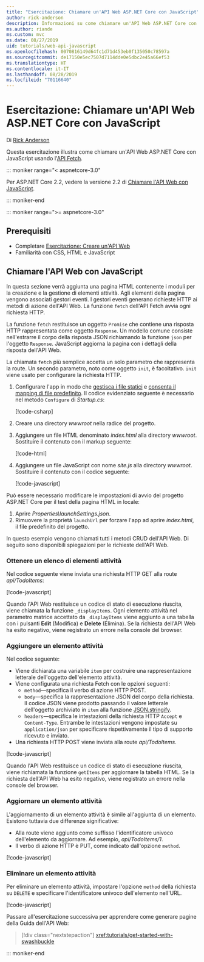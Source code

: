 ```yaml
---
title: "Esercitazione: Chiamare un'API Web ASP.NET Core con JavaScript"
author: rick-anderson
description: Informazioni su come chiamare un'API Web ASP.NET Core con JavaScript.
ms.author: riande
ms.custom: mvc
ms.date: 08/27/2019
uid: tutorials/web-api-javascript
ms.openlocfilehash: 0070816149d64fc1d71d453eb0f135050c78597a
ms.sourcegitcommit: de17150e5ec7507d7114dde0e5dbc2e45a66ef53
ms.translationtype: HT
ms.contentlocale: it-IT
ms.lasthandoff: 08/28/2019
ms.locfileid: "70116640"
---
```

# <a name="tutorial-call-an-aspnet-core-web-api-with-javascript"></a>Esercitazione: Chiamare un'API Web ASP.NET Core con JavaScript

Di [Rick Anderson](https://twitter.com/RickAndMSFT)

Questa esercitazione illustra come chiamare un'API Web ASP.NET Core con JavaScript usando l'[API Fetch](https://developer.mozilla.org/docs/Web/API/Fetch_API).

::: moniker range="< aspnetcore-3.0"

Per ASP.NET Core 2.2, vedere la versione 2.2 di [Chiamare l'API Web con JavaScript](xref:tutorials/first-web-api#call-the-web-api-with-javascript).

::: moniker-end

::: moniker range=">= aspnetcore-3.0"

## <a name="prerequisites"></a>Prerequisiti

* Completare [Esercitazione: Creare un'API Web](xref:tutorials/first-web-api)
* Familiarità con CSS, HTML e JavaScript

## <a name="call-the-web-api-with-javascript"></a>Chiamare l'API Web con JavaScript

In questa sezione verrà aggiunta una pagina HTML contenente i moduli per la creazione e la gestione di elementi attività. Agli elementi della pagina vengono associati gestori eventi. I gestori eventi generano richieste HTTP ai metodi di azione dell'API Web. La funzione `fetch` dell'API Fetch avvia ogni richiesta HTTP.

La funzione `fetch` restituisce un oggetto `Promise` che contiene una risposta HTTP rappresentata come oggetto `Response`. Un modello comune consiste nell'estrarre il corpo della risposta JSON richiamando la funzione `json` per l'oggetto `Response`. JavaScript aggiorna la pagina con i dettagli della risposta dell'API Web.

La chiamata `fetch` più semplice accetta un solo parametro che rappresenta la route. Un secondo parametro, noto come oggetto `init`, è facoltativo. `init` viene usato per configurare la richiesta HTTP.

1. Configurare l'app in modo che [gestisca i file statici](/dotnet/api/microsoft.aspnetcore.builder.staticfileextensions.usestaticfiles#Microsoft_AspNetCore_Builder_StaticFileExtensions_UseStaticFiles_Microsoft_AspNetCore_Builder_IApplicationBuilder_) e [consenta il mapping di file predefinito](/dotnet/api/microsoft.aspnetcore.builder.defaultfilesextensions.usedefaultfiles#Microsoft_AspNetCore_Builder_DefaultFilesExtensions_UseDefaultFiles_Microsoft_AspNetCore_Builder_IApplicationBuilder_). Il codice evidenziato seguente è necessario nel metodo `Configure` di *Startup.cs*:

    [!code-csharp[](first-web-api/samples/3.0/TodoApi/StartupJavaScript.cs?highlight=8-9&name=snippet_configure)]

1. Creare una directory *wwwroot* nella radice del progetto.

1. Aggiungere un file HTML denominato *index.html* alla directory *wwwroot*. Sostituire il contenuto con il markup seguente:

    [!code-html[](first-web-api/samples/3.0/TodoApi/wwwroot/index.html)]

1. Aggiungere un file JavaScript con nome *site.js* alla directory *wwwroot*. Sostituire il contenuto con il codice seguente:

    [!code-javascript[](first-web-api/samples/3.0/TodoApi/wwwroot/js/site.js?name=snippet_SiteJs)]

Può essere necessario modificare le impostazioni di avvio del progetto ASP.NET Core per il test della pagina HTML in locale:

1. Aprire *Properties\launchSettings.json*.
1. Rimuovere la proprietà `launchUrl` per forzare l'app ad aprire *index.html*, il file predefinito del progetto.

In questo esempio vengono chiamati tutti i metodi CRUD dell'API Web. Di seguito sono disponibili spiegazioni per le richieste dell'API Web.

### <a name="get-a-list-of-to-do-items"></a>Ottenere un elenco di elementi attività

Nel codice seguente viene inviata una richiesta HTTP GET alla route *api/TodoItems*:

[!code-javascript[](first-web-api/samples/3.0/TodoApi/wwwroot/js/site.js?name=snippet_GetItems)]

Quando l'API Web restituisce un codice di stato di esecuzione riuscita, viene chiamata la funzione `_displayItems`. Ogni elemento attività nel parametro matrice accettato da `_displayItems` viene aggiunto a una tabella con i pulsanti **Edit** (Modifica) e **Delete** (Elimina). Se la richiesta dell'API Web ha esito negativo, viene registrato un errore nella console del browser.

### <a name="add-a-to-do-item"></a>Aggiungere un elemento attività

Nel codice seguente:

* Viene dichiarata una variabile `item` per costruire una rappresentazione letterale dell'oggetto dell'elemento attività.
* Viene configurata una richiesta Fetch con le opzioni seguenti:
    * `method`&mdash;specifica il verbo di azione HTTP POST.
    * `body`&mdash;specifica la rappresentazione JSON del corpo della richiesta. Il codice JSON viene prodotto passando il valore letterale dell'oggetto archiviato in `item` alla funzione [JSON.stringify](https://developer.mozilla.org/docs/Web/JavaScript/Reference/Global_Objects/JSON/stringify).
    * `headers`&mdash;specifica le intestazioni della richiesta HTTP `Accept` e `Content-Type`. Entrambe le intestazioni vengono impostate su `application/json` per specificare rispettivamente il tipo di supporto ricevuto e inviato.
* Una richiesta HTTP POST viene inviata alla route *api/TodoItems*.

[!code-javascript[](first-web-api/samples/3.0/TodoApi/wwwroot/js/site.js?name=snippet_AddItem)]

Quando l'API Web restituisce un codice di stato di esecuzione riuscita, viene richiamata la funzione `getItems` per aggiornare la tabella HTML. Se la richiesta dell'API Web ha esito negativo, viene registrato un errore nella console del browser.

### <a name="update-a-to-do-item"></a>Aggiornare un elemento attività

L'aggiornamento di un elemento attività è simile all'aggiunta di un elemento. Esistono tuttavia due differenze significative:

* Alla route viene aggiunto come suffisso l'identificatore univoco dell'elemento da aggiornare. Ad esempio, *api/TodoItems/1*.
* Il verbo di azione HTTP è PUT, come indicato dall'opzione `method`.

[!code-javascript[](first-web-api/samples/3.0/TodoApi/wwwroot/js/site.js?name=snippet_UpdateItem)]

### <a name="delete-a-to-do-item"></a>Eliminare un elemento attività

Per eliminare un elemento attività, impostare l'opzione `method` della richiesta su `DELETE` e specificare l'identificatore univoco dell'elemento nell'URL.

[!code-javascript[](first-web-api/samples/3.0/TodoApi/wwwroot/js/site.js?name=snippet_DeleteItem)]

Passare all'esercitazione successiva per apprendere come generare pagine della Guida dell'API Web:

> [!div class="nextstepaction"]
> <xref:tutorials/get-started-with-swashbuckle>

::: moniker-end

